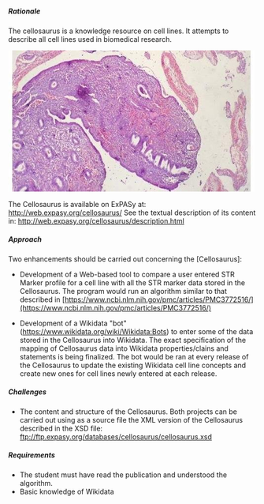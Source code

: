 
##### Rationale

The cellosaurus is a knowledge resource on cell lines. It attempts to describe all cell lines used in biomedical research.

![Cellosaurus](data/projects/images/cellosaurus.jpg)

The Cellosaurus is available on ExPASy at:
 http://web.expasy.org/cellosaurus/
See the textual description of its content in:
 http://web.expasy.org/cellosaurus/description.html

##### Approach

Two enhancements should be carried out concerning the [Cellosaurus]:

-	Development of a Web-based tool to compare a user entered STR Marker profile for a cell line with all the STR marker data stored in the Cellosaurus. The program would run an algorithm similar to that described in [https://www.ncbi.nlm.nih.gov/pmc/articles/PMC3772516/](https://www.ncbi.nlm.nih.gov/pmc/articles/PMC3772516/)

-	 Development of a Wikidata "bot" (https://www.wikidata.org/wiki/Wikidata:Bots) to enter some of the data stored in the Cellosaurus into Wikidata. The exact specification of the mapping of Cellosaurus data into Wikidata properties/clains and statements is being finalized. The bot would be ran at every release of the Cellosaurus to update the existing Wikidata cell line concepts and create new ones for cell lines newly entered at each release.

##### Challenges

- The content and structure of the Cellosaurus. Both projects can be carried out using as a source file the XML version of the Cellosaurus   described in the XSD file: ftp://ftp.expasy.org/databases/cellosaurus/cellosaurus.xsd 


##### Requirements

- The student must have read the publication and understood the algorithm.
- Basic knowledge of Wikidata
